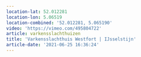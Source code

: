 ```yaml
---
location-lat: 52.012281
location-lon: 5.06519
location-combined: '52.012281, 5.065190'
video: 'https://vimeo.com/495804722'
article: varkensslachthuizen
title: 'Varkensslachthuis Westfort | IJsselstijn'
article-date: '2021-06-25 16:36:24'
---
```

